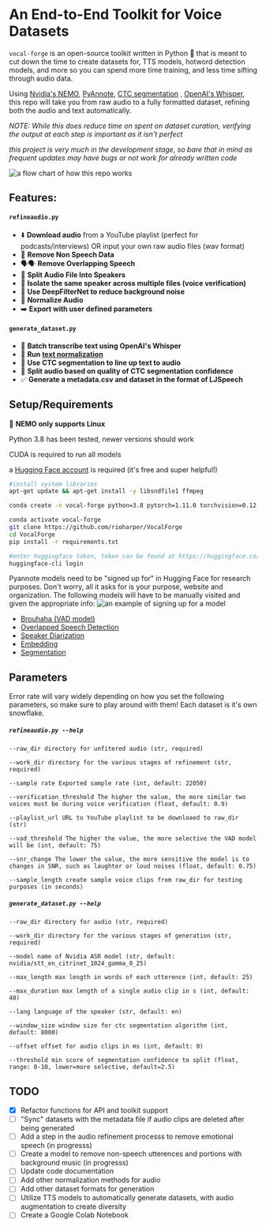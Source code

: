 # An End-to-End Toolkit for Voice Datasets

`vocal-forge` is an open-source toolkit written in Python 🐍  that is meant to cut down the time to create datasets for, TTS models, hotword detection models, and more so you can spend more time training, and less time sifting through audio data.

Using [Nvidia's NEMO](https://github.com/NVIDIA/NeMo), [PyAnnote](https://github.com/pyannote/pyannote-audio), [CTC segmentation](https://github.com/lumaku/ctc-segmentation) , [OpenAI's Whisper](https://github.com/openai/whisper), this repo will take you from raw audio to a fully formatted dataset, refining both the audio and text automatically.

*NOTE: While this does reduce time on spent on dataset curation, verifying the output at each step is important as it isn't perfect*

*this project is very much in the development stage, so bare that in mind as frequent updates may have bugs or not work for already written code*

![a flow chart of how this repo works](https://github.com/rioharper/VocalForge/blob/main/media/join_processes.svg?raw=true)


## Features:

#### `refineaudio.py`
- ⬇️ **Download audio**  from a YouTube playlist (perfect for podcasts/interviews) OR input your own raw audio files (wav format)
- 🎵 **Remove Non Speech Data**
- 🗣🗣 **Remove Overlapping Speech** 
- 👥 **Split Audio File Into Speakers** 
- 👤 **Isolate the same speaker across multiple files (voice verification)** 
- 🧽 **Use DeepFilterNet to reduce background noise**
- 🧮 **Normalize Audio**
- ➡️ **Export with user defined parameters**

#### `generate_dataset.py`
- 📜 **Batch transcribe text using OpenAI's Whisper**
- 🧮 **Run [text normalization](https://docs.nvidia.com/deeplearning/nemo/user-guide/docs/en/stable/nlp/text_normalization/wfst/wfst_text_normalization.html)**
- 🫶 **Use CTC segmentation to line up text to audio**
- 🖖 **Split audio based on quality of CTC segmentation confidence**
- ✅ **Generate a metadata.csv and dataset in the format of LJSpeech** 


## Setup/Requirements

🐧 **NEMO only supports Linux**

Python 3.8 has been tested, newer versions should work

CUDA is required to run all models

a [Hugging Face account](https://huggingface.co/) is required (it's free and super helpful!)

```bash
#install system libraries
apt-get update && apt-get install -y libsndfile1 ffmpeg

conda create -n vocal-forge python=3.8 pytorch=1.11.0 torchvision=0.12.0 torchaudio=0.11.0 cudatoolkit=11.3.1 -c pytorch

conda activate vocal-forge
git clone https://github.com/rioharper/VocalForge
cd VocalForge
pip install -r requirements.txt

#enter huggingface token, token can be found at https://huggingface.co/settings/tokens
huggingface-cli login
```


Pyannote models need to be "signed up for" in Hugging Face for research purposes. Don't worry, all it asks for is your purpose, website and organization. The following models will have to be manually visited and given the appropriate info:
![an example of signing up for a model](https://github.com/rioharper/VocalForge/blob/main/media/huggingface.png?raw=true)
- [Brouhaha (VAD model)](https://huggingface.co/pyannote/brouhaha)
- [Overlapped Speech Detection](https://huggingface.co/pyannote/overlapped-speech-detection)
- [Speaker Diarization](https://huggingface.co/pyannote/speaker-diarization)
- [Embedding](https://huggingface.co/pyannote/embedding)
- [Segmentation](https://huggingface.co/pyannote/segmentation)


## Parameters
Error rate will vary widely depending on how you set the following parameters, so make sure to play around with them! Each dataset is it's own snowflake.

##### `refineaudio.py --help`
```
--raw_dir directory for unfitered audio (str, required)

--work_dir directory for the various stages of refinement (str, required)

--sample rate Exported sample rate (int, default: 22050)

--verification_threshold The higher the value, the more similar two voices must be during voice verification (float, default: 0.9)

--playlist_url URL to YouTube playlist to be downloaed to raw_dir (str)

--vad_threshold The higher the value, the more selective the VAD model will be (int, default: 75)

--snr_change The lower the value, the more sensitive the model is to changes in SNR, such as laughter or loud noises (float, default: 0.75)

--sample_length create sample voice clips from raw_dir for testing purposes (in seconds)
```

##### `generate_dataset.py --help`
```
--raw_dir directory for audio (str, required)

--work_dir directory for the various stages of generation (str, required)

--model name of Nvidia ASR model (str, default: nvidia/stt_en_citrinet_1024_gamma_0_25)

--max_length max length in words of each utterence (int, default: 25)

--max_duration max length of a single audio clip in s (int, default: 40)

--lang language of the speaker (str, default: en)

--window_size window size for ctc segmentation algorithm (int, default: 8000)

--offset offset for audio clips in ms (int, default: 0)

--threshold min score of segmentation confidence to split (float, range: 0-10, lower=more selective, default=2.5)
```


## TODO
- [X] Refactor functions for API and toolkit support
- [ ] "Sync" datasets with the metadata file if audio clips are deleted after being generated
- [ ] Add a step in the audio refinement processs to remove emotional speech (in progresss)
- [ ] Create a model to remove non-speech utterences and portions with background music (in progresss)
- [ ] Update code documentation
- [ ] Add other normalization methods for audio
- [ ] Add other dataset formats for generation
- [ ] Utilize TTS models to automatically generate datasets, with audio augmentation to create diversity
- [ ] Create a Google Colab Notebook
